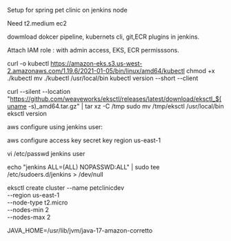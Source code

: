 Setup for spring pet clinic on jenkins node

Need t2.medium ec2 

dowmload dokcer pipeline, kubernets cli, git,ECR plugins in jenkins.

Attach IAM role :  with admin access, EKS, ECR permisssons.

curl -o kubectl https://amazon-eks.s3.us-west-2.amazonaws.com/1.19.6/2021-01-05/bin/linux/amd64/kubectl
chmod +x ./kubectl
mv ./kubectl /usr/local/bin
kubectl version --short --client


curl --silent --location "https://github.com/weaveworks/eksctl/releases/latest/download/eksctl_$(uname -s)_amd64.tar.gz" | tar xz -C /tmp
sudo mv /tmp/eksctl /usr/local/bin
eksctl version



aws configure using jenkins user:

aws configure
access key
secret key
region us-east-1



vi /etc/passwd
jenkins user

echo "jenkins ALL=(ALL) NOPASSWD:ALL" | sudo tee /etc/sudoers.d/jenkins > /dev/null


eksctl create cluster --name petclinicdev \
--region us-east-1 \
--node-type t2.micro \
--nodes-min 2 \
--nodes-max 2

JAVA_HOME=/usr/lib/jvm/java-17-amazon-corretto
